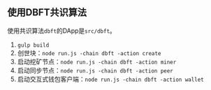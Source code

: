## 使用DBFT共识算法

使用共识算法`dbft`的DApp是`src/dbft`。

1. `gulp build`
2. 创世块：`node run.js -chain dbft -action create`
3. 启动挖矿节点：`node run.js -chain dbft -action miner`
4. 启动同步节点：`node run.js -chain dbft -action peer`
5. 启动交互式钱包客户端：`node run.js -chain dbft -action wallet`